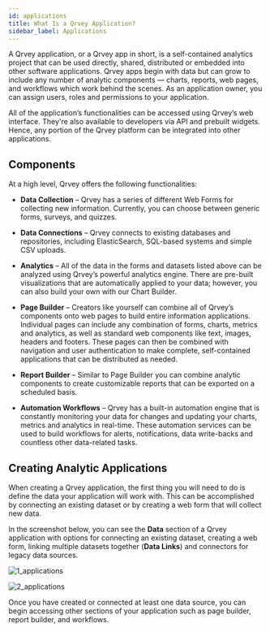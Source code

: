 ```yaml
---
id: applications
title: What Is a Qrvey Application?
sidebar_label: Applications
---
```

<div style={{textAlign: "justify"}}>

A Qrvey application, or a Qrvey app in short, is a self-contained analytics project that can be used  directly, shared, distributed or embedded into other software applications.  Qrvey apps begin with data but can grow to include any number of analytic components —   charts, reports, web pages, and workflows which work behind the scenes. As an application owner, you can assign users, roles and permissions to your application.

All of the application’s functionalities can be accessed using Qrvey’s web interface. They're also available to developers via API and prebuilt widgets. Hence, any portion of the Qrvey platform can be integrated into other applications.

## Components

At a high level, Qrvey offers the following functionalities:

-   **Data Collection** – Qrvey has a series of different Web Forms for collecting new information. Currently, you can choose between generic forms, surveys, and quizzes.

-   **Data Connections** – Qrvey connects to existing databases and repositories, including ElasticSearch, SQL-based systems and simple CSV uploads.

-   **Analytics** – All of the data in the forms and datasets listed above can be analyzed using Qrvey’s powerful analytics engine. There are pre-built visualizations that are automatically applied to your data; however, you can also build your own with our Chart Builder.

-   **Page Builder** – Creators like yourself can combine all of Qrvey’s components onto web pages to build entire information applications. Individual pages can include any combination of forms, charts, metrics and analytics, as well as standard web components like text, images, headers and footers. These pages can then be combined with navigation and user authentication to make complete, self-contained applications that can be distributed as needed.

-   **Report Builder** – Similar to Page Builder you can combine analytic components to create customizable reports that can be exported on a scheduled basis.

-   **Automation Workflows** – Qrvey has a built-in automation engine that is constantly monitoring your data for changes and updating your charts, metrics and analytics in real-time. These automation services can be used to build workflows for alerts, notifications, data write-backs and countless other data-related tasks.

## Creating Analytic Applications

When creating a Qrvey application, the first thing you will need to do is define the data your application will work with. This can be accomplished by connecting an existing dataset or by creating a web form that will collect new data.  

In the screenshot below, you can see the **Data** section of a Qrvey application with options for connecting an existing dataset, creating a web form, linking multiple datasets together (**Data Links**) and connectors for legacy data sources. 

![1_applications](https://s3.amazonaws.com/cdn.qrvey.com/documentation_assets/ui-docs/basics/3.4_applications/1.png#thumbnail-60)

![2_applications](https://s3.amazonaws.com/cdn.qrvey.com/documentation_assets/ui-docs/basics/3.4_applications/2.png#thumbnail-60)

Once you have created or connected at least one data source, you can begin accessing other sections of your application such as page builder, report builder, and workflows.
</div>